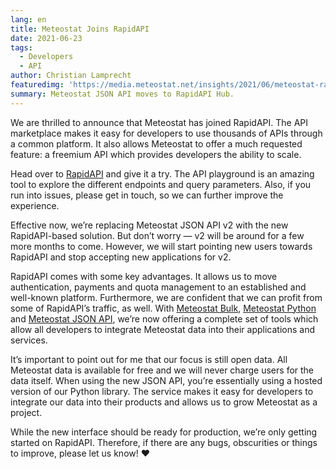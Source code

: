 ```yaml
---
lang: en
title: Meteostat Joins RapidAPI
date: 2021-06-23
tags:
  - Developers
  - API
author: Christian Lamprecht
featuredimg: 'https://media.meteostat.net/insights/2021/06/meteostat-rapidapi.png'
summary: Meteostat JSON API moves to RapidAPI Hub.
---
```


We are thrilled to announce that Meteostat has joined RapidAPI. The API marketplace makes it easy for developers to use thousands of APIs through a common platform. It also allows Meteostat to offer a much requested feature: a freemium API which provides developers the ability to scale.

Head over to [RapidAPI](https://rapidapi.com/meteostat/api/meteostat/) and give it a try. The API playground is an amazing tool to explore the different endpoints and query parameters. Also, if you run into issues, please get in touch, so we can further improve the experience.

Effective now, we’re replacing Meteostat JSON API v2 with the new RapidAPI-based solution. But don’t worry — v2 will be around for a few more months to come. However, we will start pointing new users towards RapidAPI and stop accepting new applications for v2.

RapidAPI comes with some key advantages. It allows us to move authentication, payments and quota management to an established and well-known platform. Furthermore, we are confident that we can profit from some of RapidAPI’s traffic, as well. With [Meteostat Bulk](https://dev.meteostat.net/bulk/), [Meteostat Python](https://dev.meteostat.net/python/) and [Meteostat JSON API](https://dev.meteostat.net/api/), we’re now offering a complete set of tools which allow all developers to integrate Meteostat data into their applications and services.

It’s important to point out for me that our focus is still open data. All Meteostat data is available for free and we will never charge users for the data itself. When using the new JSON API, you’re essentially using a hosted version of our Python library. The service makes it easy for developers to integrate our data into their products and allows us to grow Meteostat as a project.

While the new interface should be ready for production, we’re only getting started on RapidAPI. Therefore, if there are any bugs, obscurities or things to improve, please let us know! ❤
